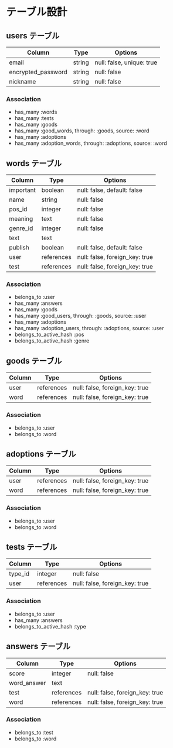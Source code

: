 # テーブル設計

## users テーブル

| Column             | Type    | Options                   |
| ------------------ | ------- | ------------------------- |
| email              | string  | null: false, unique: true |
| encrypted_password | string  | null: false               |
| nickname           | string  | null: false               |

### Association

- has_many :words
- has_many :tests
- has_many :goods
- has_many :good_words, through: :goods, source: :word
- has_many :adoptions
- has_many :adoption_words, through: :adoptions, source: :word

## words テーブル 

| Column              | Type          | Options                         |
| ------------------- | ------------- | ------------------------------- |
| important           | boolean       | null: false, default: false     |
| name                | string        | null: false                     |
| pos_id              | integer       | null: false                     |
| meaning             | text          | null: false                     |
| genre_id            | integer       | null: false                     |
| text                | text          |                                 |
| publish             | boolean       | null: false, default: false     |
| user                | references    | null: false, foreign_key: true  |
| test                | references    | null: false, foreign_key: true  |

### Association

- belongs_to :user
- has_many :answers
- has_many :goods
- has_many :good_users, through: :goods, source: :user
- has_many :adoptions
- has_many :adoption_users, through: :adoptions, source: :user
- belongs_to_active_hash  :pos
- belongs_to_active_hash  :genre

## goods テーブル

| Column     | Type       | Options                        |
| ---------- | ---------- | ------------------------------ |
| user       | references | null: false, foreign_key: true |
| word       | references | null: false, foreign_key: true |

### Association

- belongs_to :user
- belongs_to :word

## adoptions テーブル

| Column     | Type       | Options                        |
| ---------- | ---------- | ------------------------------ |
| user       | references | null: false, foreign_key: true |
| word       | references | null: false, foreign_key: true |

### Association

- belongs_to :user
- belongs_to :word

## tests テーブル

| Column  | Type       | Options                         |
| ------- | ---------- | ------------------------------- |
| type_id | integer    | null: false                     |
| user    | references | null: false, foreign_key: true  |

### Association

- belongs_to :user
- has_many :answers
- belongs_to_active_hash  :type

## answers テーブル

| Column       | Type       | Options                         |
| ------------ | ---------- | ------------------------------- |
| score        | integer    | null: false                     |
| word_answer  | text       |                                 |
| test         | references | null: false, foreign_key: true  |
| word         | references | null: false, foreign_key: true  |

### Association

- belongs_to :test
- belongs_to :word